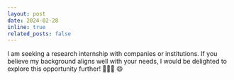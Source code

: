 ```yaml
---
layout: post
date: 2024-02-28
inline: true
related_posts: false
---
```


I am seeking a research internship with companies or institutions. If you believe my background aligns well with your needs, I would be delighted to explore this opportunity further! 👨🏻‍💻 :smile:
